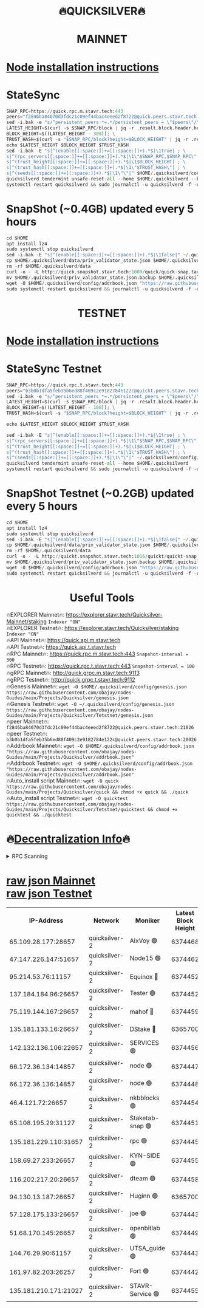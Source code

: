 <h1 align="center"> 🔥QUICKSILVER🔥</h1>

<h1 align="center"> MAINNET</h1>

[Node installation instructions](https://github.com/obajay/nodes-Guides/tree/main/Projects/Quicksilver)
=

# StateSync
```python
SNAP_RPC=https://quick.rpc.m.stavr.tech:443
peers="f2846ba84070d3fdc21c09ef44bac4eeed2f8722@quick.peers.stavr.tech:21026"
sed -i.bak -e "s/^persistent_peers *=.*/persistent_peers = \"$peers\"/" $HOME/.quicksilverd/config/config.toml
LATEST_HEIGHT=$(curl -s $SNAP_RPC/block | jq -r .result.block.header.height); \
BLOCK_HEIGHT=$((LATEST_HEIGHT - 300)); \
TRUST_HASH=$(curl -s "$SNAP_RPC/block?height=$BLOCK_HEIGHT" | jq -r .result.block_id.hash)
echo $LATEST_HEIGHT $BLOCK_HEIGHT $TRUST_HASH
sed -i.bak -E "s|^(enable[[:space:]]+=[[:space:]]+).*$|\1true| ; \
s|^(rpc_servers[[:space:]]+=[[:space:]]+).*$|\1\"$SNAP_RPC,$SNAP_RPC\"| ; \
s|^(trust_height[[:space:]]+=[[:space:]]+).*$|\1$BLOCK_HEIGHT| ; \
s|^(trust_hash[[:space:]]+=[[:space:]]+).*$|\1\"$TRUST_HASH\"| ; \
s|^(seeds[[:space:]]+=[[:space:]]+).*$|\1\"\"|" $HOME/.quicksilverd/config/config.toml
quicksilverd tendermint unsafe-reset-all --home $HOME/.quicksilverd --keep-addr-book
systemctl restart quicksilverd && sudo journalctl -u quicksilverd -f -o cat
```

# SnapShot (~0.4GB) updated every 5 hours
```python
cd $HOME
apt install lz4
sudo systemctl stop quicksilverd
sed -i.bak -E "s|^(enable[[:space:]]+=[[:space:]]+).*$|\1false|" ~/.quicksilverd/config/config.toml
cp $HOME/.quicksilverd/data/priv_validator_state.json $HOME/.quicksilverd/priv_validator_state.json.backup
rm -rf $HOME/.quicksilverd/data
curl -o - -L http://quick.snapshot.stavr.tech:1009/quick/quick-snap.tar.lz4 | lz4 -c -d - | tar -x -C $HOME/.quicksilverd --strip-components 2
mv $HOME/.quicksilverd/priv_validator_state.json.backup $HOME/.quicksilverd/data/priv_validator_state.json
wget -O $HOME/.quicksilverd/config/addrbook.json "https://raw.githubusercontent.com/obajay/nodes-Guides/main/Projects/Quicksilver/addrbook.json"
sudo systemctl restart quicksilverd && journalctl -u quicksilverd -f -o cat
```

<h1 align="center"> TESTNET</h1>

[Node installation instructions](https://github.com/obajay/nodes-Guides/tree/main/Projects/Quicksilver/Tetstnet)
=

# StateSync Testnet
```python
SNAP_RPC=https://quick.rpc.t.stavr.tech:443
peers="b3b0b1dfa5feb35b6ed88f409c2e9182784e122c@quickt.peers.stavr.tech:20026"
sed -i.bak -e "s/^persistent_peers *=.*/persistent_peers = \"$peers\"/" $HOME/.quicksilverd/config/config.toml
LATEST_HEIGHT=$(curl -s $SNAP_RPC/block | jq -r .result.block.header.height); \
BLOCK_HEIGHT=$((LATEST_HEIGHT - 100)); \
TRUST_HASH=$(curl -s "$SNAP_RPC/block?height=$BLOCK_HEIGHT" | jq -r .result.block_id.hash)

echo $LATEST_HEIGHT $BLOCK_HEIGHT $TRUST_HASH

sed -i.bak -E "s|^(enable[[:space:]]+=[[:space:]]+).*$|\1true| ; \
s|^(rpc_servers[[:space:]]+=[[:space:]]+).*$|\1\"$SNAP_RPC,$SNAP_RPC\"| ; \
s|^(trust_height[[:space:]]+=[[:space:]]+).*$|\1$BLOCK_HEIGHT| ; \
s|^(trust_hash[[:space:]]+=[[:space:]]+).*$|\1\"$TRUST_HASH\"| ; \
s|^(seeds[[:space:]]+=[[:space:]]+).*$|\1\"\"|" ~/.quicksilverd/config/config.toml
quicksilverd tendermint unsafe-reset-all --home $HOME/.quicksilverd
systemctl restart quicksilverd && sudo journalctl -u quicksilverd -f -o cat

```

# SnapShot Testnet (~0.2GB) updated every 5 hours
```python
cd $HOME
apt install lz4
sudo systemctl stop quicksilverd
sed -i.bak -E "s|^(enable[[:space:]]+=[[:space:]]+).*$|\1false|" ~/.quicksilverd/config/config.toml
cp $HOME/.quicksilverd/data/priv_validator_state.json $HOME/.quicksilverd/priv_validator_state.json.backup
rm -rf $HOME/.quicksilverd/data
curl -o - -L http://quickt.snapshot.stavr.tech:1016/quickt/quickt-snap.tar.lz4 | lz4 -c -d - | tar -x -C $HOME/.quicksilverd --strip-components 2
mv $HOME/.quicksilverd/priv_validator_state.json.backup $HOME/.quicksilverd/data/priv_validator_state.json
wget -O $HOME/.quicksilverd/config/addrbook.json "https://raw.githubusercontent.com/obajay/nodes-Guides/main/Projects/Quicksilver/Tetstnet/addrbook.json"
sudo systemctl restart quicksilverd && journalctl -u quicksilverd -f -o cat
```
 <h1 align="center"> Useful Tools</h1>

🔥EXPLORER Mainnet🔥:        https://explorer.stavr.tech/Quicksilver-Mainnet/staking    `Indexer "ON"` \
🔥EXPLORER Testnet🔥:        https://explorer.stavr.tech/Quicksilver/staking	        `Indexer "ON"` \
🔥API Mainnet🔥: 			 https://quick.api.m.stavr.tech \
🔥API Testnet🔥: 			 https://quick.api.t.stavr.tech \
🔥RPC Mainnet🔥:             https://quick.rpc.m.stavr.tech:443              `Snapshot-interval = 300` \
🔥RPC Testnet🔥:             https://quick.rpc.t.stavr.tech:443              `Snapshot-interval = 100` \
🔥gRPC Mainnet🔥:                    http://quick.grpc.m.stavr.tech:9113 \
🔥gRPC Testnet🔥:                    http://quick.grpc.t.stavr.tech:9112 \
🔥Genesis Mainnet🔥: `wget -O $HOME/.quicksilverd/config/genesis.json https://raw.githubusercontent.com/obajay/nodes-Guides/main/Projects/Quicksilver/genesis.json` \
🔥Genesis Testnet🔥: `wget -O ~/.quicksilverd/config/genesis.json https://raw.githubusercontent.com/obajay/nodes-Guides/main/Projects/Quicksilver/Tetstnet/genesis.json` \
🔥peer Mainnet🔥:					 `f2846ba84070d3fdc21c09ef44bac4eeed2f8722@quick.peers.stavr.tech:21026` \
🔥peer Testnet🔥:					 `b3b0b1dfa5feb35b6ed88f409c2e9182784e122c@quickt.peers.stavr.tech:20026` \
🔥Addrbook Mainnet🔥:    ```wget -O $HOME/.quicksilverd/config/addrbook.json "https://raw.githubusercontent.com/obajay/nodes-Guides/main/Projects/Quicksilver/addrbook.json"``` \
🔥Addrbook Testnet🔥:    ```wget -O $HOME/.quicksilverd/config/addrbook.json "https://raw.githubusercontent.com/obajay/nodes-Guides/main/Projects/Quicksilver/addrbook.json"``` \
🔥Auto_install script Mainnet🔥: ```wget -O quick https://raw.githubusercontent.com/obajay/nodes-Guides/main/Projects/Quicksilver/quick && chmod +x quick && ./quick``` \
🔥Auto_install script Testnet🔥: ```wget -O quicktest https://raw.githubusercontent.com/obajay/nodes-Guides/main/Projects/Quicksilver/Tetstnet/quicktest && chmod +x quicktest && ./quicktest```

🔥[Decentralization Info](https://github.com/obajay/StateSync-snapshots/tree/main/Projects/Quicksilver/Decentralization)🔥
=

<details>
<summary>RPC Scanning</summary>

<h2 align="center"> We scan nodes in real time every 4 hours. And we provide the final result of RPC endpoints.
We cannot influence the operation of these nodes in any way. </h2>


```python
If Voting Power is higher than 0 --> then the Node is a validator of the network and may be subject to attack and be a potential threat to the chain.
```
```python
We marked such validators with a red symbol
```

</details>

[raw json Mainnet](https://rpc-check.quickm.stavr.tech/quickm/rpc-quickm-result.json) \
[raw json Testnet](https://github.com/obajay/StateSync-snapshots/tree/main/Projects/Quicksilver/Rpc-Check-Testnet)
=


<table><tr><th>IP-Address</th><th>Network</th><th>Moniker</th><th>Latest Block Height</th><th>Earliest Block Height</th><th>Catching Up</th><th>Tx Index</th><th>Voting Power</th><th>Scan Time</th></tr><tr><td>65.109.28.177:28657</td><td>quicksilver-2</td><td>AlxVoy 🟢</td><td>6374468</td><td>3562001</td><td>False</td><td>off</td><td>0</td><td>2024-03-13T07:30:05.420474707UTC</td></tr><tr><td>47.147.226.147:51657</td><td>quicksilver-2</td><td>Node15 🟢</td><td>6374462</td><td>5151648</td><td>False</td><td>off</td><td>0</td><td>2024-03-13T07:29:30.327105883UTC</td></tr><tr><td>95.214.53.76:11157</td><td>quicksilver-2</td><td>Equinox 🔴</td><td>6374452</td><td>5322496</td><td>False</td><td>on</td><td>215771</td><td>2024-03-13T07:28:34.987698830UTC</td></tr><tr><td>137.184.184.96:26657</td><td>quicksilver-2</td><td>Tester 🟢</td><td>6374452</td><td>5550692</td><td>False</td><td>off</td><td>0</td><td>2024-03-13T07:28:35.842120933UTC</td></tr><tr><td>75.119.144.167:26657</td><td>quicksilver-2</td><td>mahof 🔴</td><td>6374459</td><td>5654794</td><td>False</td><td>on</td><td>287749</td><td>2024-03-13T07:29:14.741548823UTC</td></tr><tr><td>135.181.133.16:26657</td><td>quicksilver-2</td><td>DStake 🔴</td><td>6365700</td><td>5807001</td><td>False</td><td>on</td><td>79670</td><td>2024-03-13T07:27:37.422706586UTC</td></tr><tr><td>142.132.136.106:22657</td><td>quicksilver-2</td><td>SERVICES 🟢</td><td>6374456</td><td>5920001</td><td>False</td><td>on</td><td>0</td><td>2024-03-13T07:28:55.647508047UTC</td></tr><tr><td>66.172.36.134:14857</td><td>quicksilver-2</td><td>node 🟢</td><td>6374447</td><td>5950756</td><td>False</td><td>on</td><td>0</td><td>2024-03-13T07:28:06.721892754UTC</td></tr><tr><td>66.172.36.136:14857</td><td>quicksilver-2</td><td>node 🟢</td><td>6374448</td><td>5950756</td><td>False</td><td>on</td><td>0</td><td>2024-03-13T07:28:09.549332177UTC</td></tr><tr><td>46.4.121.72:26657</td><td>quicksilver-2</td><td>nkbblocks 🟢</td><td>6374454</td><td>6056301</td><td>False</td><td>on</td><td>0</td><td>2024-03-13T07:28:44.331136871UTC</td></tr><tr><td>65.108.195.29:31127</td><td>quicksilver-2</td><td>Staketab-snap 🟢</td><td>6374451</td><td>6075001</td><td>False</td><td>off</td><td>0</td><td>2024-03-13T07:28:28.562606408UTC</td></tr><tr><td>135.181.229.110:31657</td><td>quicksilver-2</td><td>rpc 🟢</td><td>6374445</td><td>6133480</td><td>False</td><td>on</td><td>0</td><td>2024-03-13T07:27:53.376103795UTC</td></tr><tr><td>158.69.27.233:26657</td><td>quicksilver-2</td><td>KYN-SIDE 🟢</td><td>6374455</td><td>6159001</td><td>False</td><td>on</td><td>0</td><td>2024-03-13T07:28:51.027081319UTC</td></tr><tr><td>116.202.217.20:26657</td><td>quicksilver-2</td><td>dteam 🟢</td><td>6374458</td><td>6169501</td><td>False</td><td>on</td><td>0</td><td>2024-03-13T07:29:06.272618022UTC</td></tr><tr><td>94.130.13.187:26657</td><td>quicksilver-2</td><td>Huginn 🟢</td><td>6365700</td><td>6231630</td><td>False</td><td>on</td><td>0</td><td>2024-03-13T07:28:55.854862080UTC</td></tr><tr><td>57.128.175.133:26657</td><td>quicksilver-2</td><td>joe 🟢</td><td>6374443</td><td>6246344</td><td>False</td><td>on</td><td>0</td><td>2024-03-13T07:27:40.286877814UTC</td></tr><tr><td>51.68.170.145:26657</td><td>quicksilver-2</td><td>openbitlab 🟢</td><td>6374449</td><td>6309483</td><td>False</td><td>on</td><td>0</td><td>2024-03-13T07:28:15.941738332UTC</td></tr><tr><td>144.76.29.90:61157</td><td>quicksilver-2</td><td>UTSA_guide 🟢</td><td>6374443</td><td>6316825</td><td>False</td><td>on</td><td>0</td><td>2024-03-13T07:27:37.938759270UTC</td></tr><tr><td>161.97.82.203:26257</td><td>quicksilver-2</td><td>Fort 🟢</td><td>6374442</td><td>6365727</td><td>False</td><td>on</td><td>0</td><td>2024-03-13T07:27:34.937743083UTC</td></tr><tr><td>135.181.210.171:21027</td><td>quicksilver-2</td><td>STAVR-Service 🟢</td><td>6374455</td><td>6374001</td><td>False</td><td>on</td><td>0</td><td>2024-03-13T07:28:51.343472893UTC</td></tr></table>
